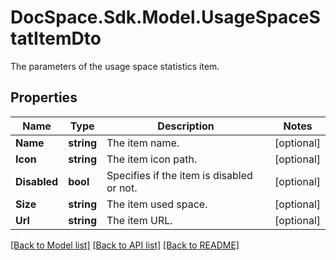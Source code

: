 # DocSpace.Sdk.Model.UsageSpaceStatItemDto
The parameters of the usage space statistics item.

## Properties

Name | Type | Description | Notes
------------ | ------------- | ------------- | -------------
**Name** | **string** | The item name. | [optional] 
**Icon** | **string** | The item icon path. | [optional] 
**Disabled** | **bool** | Specifies if the item is disabled or not. | [optional] 
**Size** | **string** | The item used space. | [optional] 
**Url** | **string** | The item URL. | [optional] 

[[Back to Model list]](../README.md#documentation-for-models) [[Back to API list]](../README.md#documentation-for-api-endpoints) [[Back to README]](../README.md)

